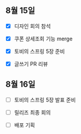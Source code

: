 ## 8월 15일

- [x] 디자인 회의 참석
- [x] 쿠폰 상세조회 기능 merge
- [x] 토비의 스프링 5장 준비
- [x] 글쓰기 PR 리뷰



## 8월 16일

- [ ] 토비의 스프링 5장 발표 준비
- [ ] 릴리즈 최종 회의
- [ ] 배포 기획


